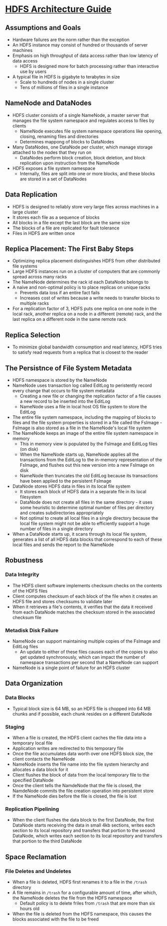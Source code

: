 # [HDFS Architecture Guide](https://hadoop.apache.org/docs/r1.2.1/hdfs_design.html)

## Assumptions and Goals

* Hardware failures are the norm rather than the exception
* An HDFS instance may consist of hundred or thousands of server machines
* Emphasis on high throughput of data access rather than low latency of data access
  * HDFS is designed more for batch processing rather than interactive use by users
* A typical file in HDFS is gigabyte to terabytes in size
  * Scale to hundreds of nodes in a single cluster
  * Tens of millions of files in a single instance

## NameNode and DataNodes

* HDFS cluster consists of a single NameNode, a master server that manages the file system namespace and regulates access to files by clients
  * NameNode executes file system namespace operations like opening, closing, renaming files and directories
  * Determines mappong of blocks to DataNodes
* Many DataNodes, one DataNode per cluster, which manage storage attached to the nodes that they run on
  * DataNodes perform block creation, block deletion, and block replication upon instruction from the NameNode
* HDFS exposes a file system namespace
  * Internally, files are split into one or more blocks, and these blocks are stored in a set of DataNodes

## Data Replication

* HDFS is designed to reliably store very large files across machines in a large cluster
* It stores each file as a sequence of blocks
* All blocks in a file except the last block are the same size
* The blocks of a file are replicated for fault tolerance
* Files in HDFS are written once

## Replica Placement: The First Baby Steps

* Optimizing replica placement distinguishes HDFS from other distributed file systems
* Large HDFS instances run on a cluster of computers that are commonly spread across many racks
* The NameNode determines the rack id each DataNode belongs to
* A naive and non-optimal policy is to place replicas on unique racks
  * Prevents data loss if an entire fact fails
  * Increases cost of writes because a write needs to transfer blocks to multiple racks
* For a replication factor of 3, HDFS puts one replica on one node in the local rack, another replica on a node in a different (remote) rack, and the last replica on a different node in the same remote rack

## Replica Selection

* To minimize global bandwidth consumption and read latency, HDFS tries to satisfy read requests from a replica that is closest to the reader

## The Persistnce of File System Metadata

* HDFS namespace is stored by the NameNode
* NameNode uses transaction log called EditLog to peristently record every change that occurs to file system metadata
  * Creating a new file or changing the replication factor of a file causes a new record to be inserted into the EditLog
  * NameNode uses a file in local host OS file system to store the EditLog
* The entire file system namespace, including the mapping of blocks to files and the file system properties is stored in a file called the FsImage - FsImage is also stored as a file in the NameNode's local file system
* The NameNode keeps an image of the entire file system namespace in memory
  * This in memory view is populated by the FsImage and EditLog files (on disk)
  * When the NameNode starts up, NameNode applies all the transactions from the EditLog to the in-memory representation of the FsImage, and flushes out this new version into a new FsImage on disk
  * NameNode then truncates the old EditLog because its transactions have been applied to the persistent FsImage
* DataNode stores HDFS data in files in its local file system
  * It stores each block of HDFS data in a separate file in its local filesystem
  * DataNode does not create all files in the same directory - it uses some heuristic to determine optimal number of files per directory and creates subdirectories appropriately
  * Not optimal to create all local files in a single directory because the local file system might not be able to efficiently support a huge number of files in a single directory
* When a DataNode starts up, it scans through its local file system, generates a list of all HDFS data blocks that correspond to each of these local files and sends the report to the NameNode

## Robustness

### Data Integrity

* The HDFS client software implements checksum checks on the contents of the HDFS files
* Client computes checksum of each block of the file when it creates an HDFS file and stores checksums to validate later
* When it retrieves a file's contents, it verifies that the data it received from each DataNode matches the checksum stored in the associated checksum file

### Metadisk Disk Failure

* NameNode can support maintaining multiple copies of the FsImage and EditLog files
  * An update to either of these files causes each of the copies to also get updated synchronously, which can impact the number of namespace transactions per second that a NameNode can support
* NameNode is a single point of failure for an HDFS cluster

## Data Organization

### Data Blocks

* Typical block size is 64 MB, so an HDFS file is chopped into 64 MB chunks and if possible, each chunk resides on a different DataNode

### Staging

* When a file is created, the HDFS client caches the file data into a temporary local file
* Application writes are redirected to this temporary file
* Once the file accumulates data worth over one HDFS block size, the client contacts the NameNode
* NameNode inserts the file name into the file system hierarchy and allocates a data block for it
* Client flushes the block of data from the local temporary file to the specified DataNode
* Once the client tells the NamdeNode that the file is closed, the NamdeNode commits the file creation operation into persistent store
* If the NameNode dies before the file is closed, the file is lost

### Replication Pipelining

* When the client flushes the data block to the first DataNode, the first DataNode starts receiving the data in small 4kb sections, writes each section to its local repository and transfers that portion to the second DataNode, which writes each section to its local repository and transfers that portion to the third DataNode

## Space Reclamation

### File Deletes and Undeletes

* When a file is deleted, HDFS first renames it to a file in the `/trash` directory
* A file remains in `/trash` for a configurable amount of time, after which, the NameNode deletes the file from the HDFS namespace
  * Default policy is to delete friles from `/trash` that are more than six hours old
* When the file is deleted from the HDFS namespace, this causes the blocks associated with the file to be freed
